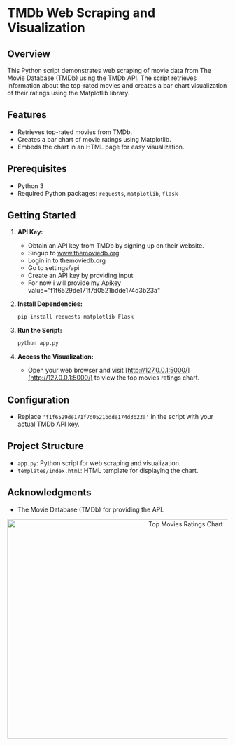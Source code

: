  # TMDb Web Scraping and Visualization

## Overview

This Python script demonstrates web scraping of movie data from The Movie Database (TMDb) using the TMDb API. The script retrieves information about the top-rated movies and creates a bar chart visualization of their ratings using the Matplotlib library.

## Features

- Retrieves top-rated movies from TMDb.
- Creates a bar chart of movie ratings using Matplotlib.
- Embeds the chart in an HTML page for easy visualization.

## Prerequisites

- Python 3
- Required Python packages: `requests`, `matplotlib`, `flask`

## Getting Started

1. **API Key:**
    - Obtain an API key from TMDb by signing up on their website.
    - Singup to www.themoviedb.org
    - Login in to themoviedb.org
    - Go to settings/api
    - Create an API key by providing input
    - For now i will provide my Apikey value="f1f6529de171f7d0521bdde174d3b23a"

2. **Install Dependencies:**
    ```bash
    pip install requests matplotlib Flask
    ```

3. **Run the Script:**
    ```bash
    python app.py
    ```

4. **Access the Visualization:**
    - Open your web browser and visit [http://127.0.0.1:5000/](http://127.0.0.1:5000/) to view the top movies ratings chart.

## Configuration

- Replace `'f1f6529de171f7d0521bdde174d3b23a'` in the script with your actual TMDb API key.

## Project Structure

- `app.py`: Python script for web scraping and visualization.
- `templates/index.html`: HTML template for displaying the chart.

## Acknowledgments

- The Movie Database (TMDb) for providing the API.


<div align="center">
    <img src="[https://i.ibb.co/9Z4QcG5/chart.png](https://ibb.co/b68NHtb)" alt="Top Movies Ratings Chart" width="800" height="500" />
</div>
